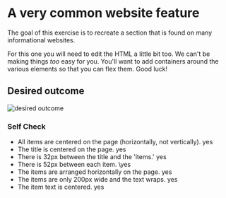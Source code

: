 # A very common website feature

The goal of this exercise is to recreate a section that is found on many informational websites.

For this one you will need to edit the HTML a little bit too. We can't be making things _too_ easy for you. You'll want to add containers around the various elements so that you can flex them. Good luck!

## Desired outcome

![desired outcome](./desired-outcome.png)

### Self Check

- All items are centered on the page (horizontally, not vertically).
yes
- The title is centered on the page.
yes 
- There is 32px between the title and the 'items.'
yes 
- There is 52px between each item.
\yes
- The items are arranged horizontally on the page.
yes 
- The items are only 200px wide and the text wraps.
yes 
- The item text is centered.
yes
